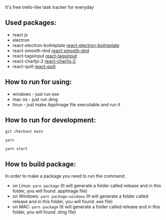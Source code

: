 It's free trello-like task tracker for everyday

## Used packages:

- react js
- electron
- react-electron-boilreplate [react-electron-boilreplate](https://github.com/electron-react-boilerplate/electron-react-boilerplate)
- react-smooth-dnd [react-smooth-dnd](https://github.com/kutlugsahin/react-smooth-dnd)
- react-tagsinput [react-tagsinput](https://github.com/olahol/react-tagsinput)
- react-chartjs-2 [react-chartjs-2](https://github.com/reactchartjs/react-chartjs-2)
- react-quill [react-quill](https://github.com/zenoamaro/react-quill)

## How to run for using:

 - windows - just run exe
 - mac os - just run dmg
 - linux - just make AppImage file executable and run it

## How to run for development:

`git checkout main`

`yarn`

`yarn start`

## How to build package:

In order to make a package you need to run the command:
 - on Linux: `yarn package` (It will generate a folder called release and in this folder, you will found .appImage file)
 - on Windows: `yarn package:windows` (It will generate a folder called release and in this folder, you will found .exe file)
 - on MAC: `yarn package` (It will generate a folder called release and in this folder, you will found .dmg file)